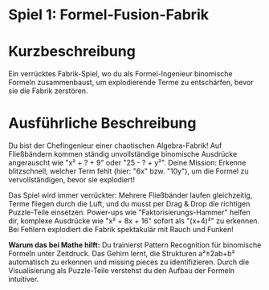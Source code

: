 # Spiel 1: Formel-Fusion-Fabrik

# Kurzbeschreibung

Ein verrücktes Fabrik-Spiel, wo du als Formel-Ingenieur binomische Formeln zusammenbaust, um explodierende Terme zu entschärfen, bevor sie die Fabrik zerstören.

# Ausführliche Beschreibung

Du bist der Chefingenieur einer chaotischen Algebra-Fabrik! Auf Fließbändern kommen ständig unvollständige binomische Ausdrücke angerauscht wie "x² + ? + 9" oder "25 - ? + y²". Deine Mission: Erkenne blitzschnell, welcher Term fehlt (hier: "6x" bzw. "10y"), um die Formel zu vervollständigen, bevor sie explodiert!

Das Spiel wird immer verrückter: Mehrere Fließbänder laufen gleichzeitig, Terme fliegen durch die Luft, und du musst per Drag & Drop die richtigen Puzzle-Teile einsetzen. Power-ups wie "Faktorisierungs-Hammer" helfen dir, komplexe Ausdrücke wie "x² + 8x + 16" sofort als "(x+4)²" zu erkennen. Bei Fehlern explodiert die Fabrik spektakulär mit Rauch und Funken!

**Warum das bei Mathe hilft:** Du trainierst Pattern Recognition für binomische Formeln unter Zeitdruck. Das Gehirn lernt, die Strukturen a²±2ab+b² automatisch zu erkennen und missing pieces zu identifizieren. Durch die Visualisierung als Puzzle-Teile verstehst du den Aufbau der Formeln intuitiver.

